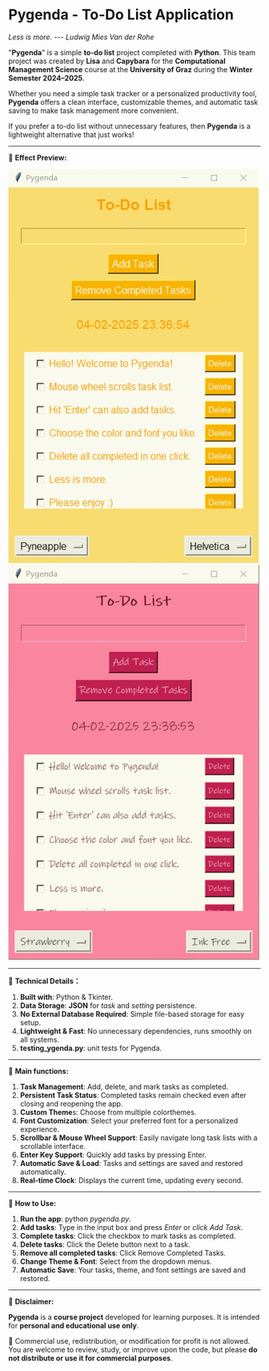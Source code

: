 # Pygenda - To-Do List Application

*Less is more. --- Ludwig Mies Van der Rohe*

"**Pygenda**" is a simple **to-do list** project completed with **Python**. This team project was created by **Lisa** and **Capybara** for the **Computational Management Science** course at the **University of Graz** during the **Winter Semester 2024–2025**.

Whether you need a simple task tracker or a personalized productivity tool, **Pygenda** offers a clean interface, customizable themes, and automatic task saving to make task management more convenient.

If you prefer a to-do list without unnecessary features, then **Pygenda** is a lightweight alternative that just works!
***
📸 **Effect Preview:**  
  
![Pygenda Screenshot](Pyneapple.png)
![Pygenda Screenshot](Strawberry.png)
***
🔧 **Technical Details：**
1. **Built with**: Python & Tkinter.
2. **Data Storage**: **JSON** for *task* and *setting* persistence.
3. **No External Database Required**: Simple file-based storage for easy setup.
4. **Lightweight & Fast**: No unnecessary dependencies, runs smoothly on all systems.
5. **testing_ygenda.py**: unit tests for Pygenda.
***
📑 **Main functions:**
1. **Task Management**: Add, delete, and mark tasks as completed.
2. **Persistent Task Status**: Completed tasks remain checked even after closing and reopening the app.
3. **Custom Theme**s: Choose from multiple colorthemes.
4. **Font Customization**: Select your preferred font for a personalized experience.
5. **Scrollbar & Mouse Wheel Support**: Easily navigate long task lists with a scrollable interface.
6. **Enter Key Support**: Quickly add tasks by pressing Enter.
7. **Automatic Save & Load**: Tasks and settings are saved and restored automatically.
8. **Real-time Clock**: Displays the current time, updating every second.
***
📖 **How to Use:**
1. **Run the app**: python *pygenda.py*.
2. **Add tasks**: Type in the input box and press *Enter* or *click Add Task*.
3. **Complete tasks**: Click the checkbox to mark tasks as completed.
4. **Delete tasks**: Click the Delete button next to a task.
5. **Remove all completed tasks**: Click Remove Completed Tasks.
6. **Change Theme & Font**: Select from the dropdown menus.
7. **Automatic Save**: Your tasks, theme, and font settings are saved and restored.
***
🎤 **Disclaimer:**  

  **Pygenda** is a **course project** developed for learning purposes. It is intended for **personal and educational use only**.  
  
  🚫 Commercial use, redistribution, or modification for profit is not allowed. You are welcome to review, study, or improve upon the code, but please **do not distribute or use it for commercial purposes**.
